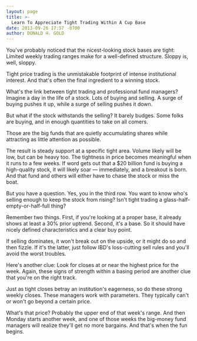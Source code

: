 ```yaml
---
layout: page
title: >-
  Learn To Appreciate Tight Trading Within A Cup Base
date: 2013-09-26 17:57 -0700
author: DONALD H. GOLD
---
```





You've probably noticed that the nicest-looking stock bases are tight: Limited weekly trading ranges make for a well-defined structure. Sloppy is, well, sloppy.


Tight price trading is the unmistakable footprint of intense institutional interest. And that's often the final ingredient to a winning stock.


What's the link between tight trading and professional fund managers? Imagine a day in the life of a stock. Lots of buying and selling. A surge of buying pushes it up, while a surge of selling pushes it down.


But what if the stock withstands the selling? It barely budges. Some folks are buying, and in enough quantities to take on all comers.


Those are the big funds that are quietly accumulating shares while attracting as little attention as possible.


The result is steady support at a specific tight area. Volume likely will be low, but can be heavy too. The tightness in price becomes meaningful when it runs to a few weeks. If word gets out that a \$20 billion fund is buying a high-quality stock, it will likely soar — immediately, and a breakout is born. And that fund and others will either have to chase the stock or miss the boat.


But you have a question. Yes, you in the third row. You want to know who's selling enough to keep the stock from rising? Isn't tight trading a glass-half-empty-or-half-full thing?


Remember two things. First, if you're looking at a proper base, it already shows at least a 30% prior uptrend. Second, it's a base. So it should have nicely defined characteristics and a clear buy point.


If selling dominates, it won't break out on the upside, or it might do so and then fizzle. If it's the latter, just follow IBD's loss-cutting sell rules and you'll avoid the worst troubles.


Here's another clue: Look for closes at or near the highest price for the week. Again, these signs of strength within a basing period are another clue that you're on the right track.


Just as tight closes betray an institution's eagerness, so do these strong weekly closes. These managers work with parameters. They typically can't or won't go beyond a certain price.


What's that price? Probably the upper end of that week's range. And then Monday starts another week, and one of those weeks the big-money fund managers will realize they'll get no more bargains. And that's when the fun begins.




